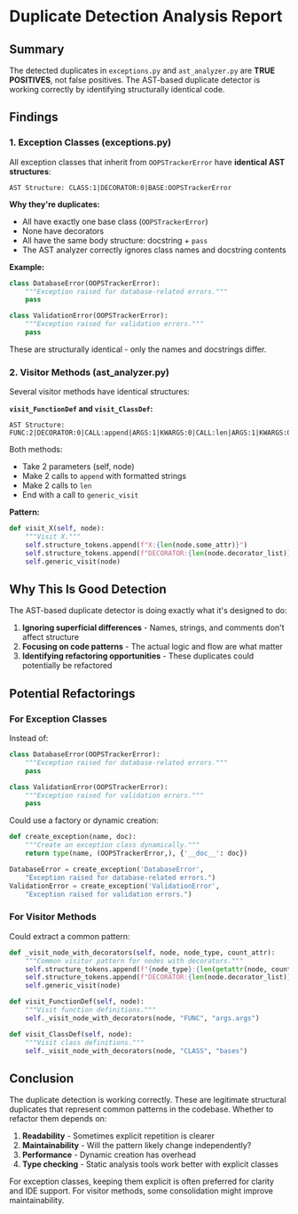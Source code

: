 # Duplicate Detection Analysis Report

## Summary

The detected duplicates in `exceptions.py` and `ast_analyzer.py` are **TRUE POSITIVES**, not false positives. The AST-based duplicate detector is working correctly by identifying structurally identical code.

## Findings

### 1. Exception Classes (exceptions.py)

All exception classes that inherit from `OOPSTrackerError` have **identical AST structures**:

```
AST Structure: CLASS:1|DECORATOR:0|BASE:OOPSTrackerError
```

**Why they're duplicates:**
- All have exactly one base class (`OOPSTrackerError`)
- None have decorators
- All have the same body structure: docstring + `pass`
- The AST analyzer correctly ignores class names and docstring contents

**Example:**
```python
class DatabaseError(OOPSTrackerError):
    """Exception raised for database-related errors."""
    pass

class ValidationError(OOPSTrackerError):
    """Exception raised for validation errors."""
    pass
```

These are structurally identical - only the names and docstrings differ.

### 2. Visitor Methods (ast_analyzer.py)

Several visitor methods have identical structures:

**`visit_FunctionDef` and `visit_ClassDef`:**
```
AST Structure: FUNC:2|DECORATOR:0|CALL:append|ARGS:1|KWARGS:0|CALL:len|ARGS:1|KWARGS:0|CALL:append|ARGS:1|KWARGS:0|CALL:len|ARGS:1|KWARGS:0|CALL:generic_visit|ARGS:1|KWARGS:0
```

Both methods:
- Take 2 parameters (self, node)
- Make 2 calls to `append` with formatted strings
- Make 2 calls to `len`
- End with a call to `generic_visit`

**Pattern:**
```python
def visit_X(self, node):
    """Visit X."""
    self.structure_tokens.append(f"X:{len(node.some_attr)}")
    self.structure_tokens.append(f"DECORATOR:{len(node.decorator_list)}")
    self.generic_visit(node)
```

## Why This Is Good Detection

The AST-based duplicate detector is doing exactly what it's designed to do:

1. **Ignoring superficial differences** - Names, strings, and comments don't affect structure
2. **Focusing on code patterns** - The actual logic and flow are what matter
3. **Identifying refactoring opportunities** - These duplicates could potentially be refactored

## Potential Refactorings

### For Exception Classes

Instead of:
```python
class DatabaseError(OOPSTrackerError):
    """Exception raised for database-related errors."""
    pass

class ValidationError(OOPSTrackerError):
    """Exception raised for validation errors."""
    pass
```

Could use a factory or dynamic creation:
```python
def create_exception(name, doc):
    """Create an exception class dynamically."""
    return type(name, (OOPSTrackerError,), {'__doc__': doc})

DatabaseError = create_exception('DatabaseError', 
    "Exception raised for database-related errors.")
ValidationError = create_exception('ValidationError',
    "Exception raised for validation errors.")
```

### For Visitor Methods

Could extract a common pattern:
```python
def _visit_node_with_decorators(self, node, node_type, count_attr):
    """Common visitor pattern for nodes with decorators."""
    self.structure_tokens.append(f"{node_type}:{len(getattr(node, count_attr))}")
    self.structure_tokens.append(f"DECORATOR:{len(node.decorator_list)}")
    self.generic_visit(node)

def visit_FunctionDef(self, node):
    """Visit function definitions."""
    self._visit_node_with_decorators(node, "FUNC", "args.args")

def visit_ClassDef(self, node):
    """Visit class definitions."""
    self._visit_node_with_decorators(node, "CLASS", "bases")
```

## Conclusion

The duplicate detection is working correctly. These are legitimate structural duplicates that represent common patterns in the codebase. Whether to refactor them depends on:

1. **Readability** - Sometimes explicit repetition is clearer
2. **Maintainability** - Will the pattern likely change independently?
3. **Performance** - Dynamic creation has overhead
4. **Type checking** - Static analysis tools work better with explicit classes

For exception classes, keeping them explicit is often preferred for clarity and IDE support. For visitor methods, some consolidation might improve maintainability.